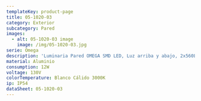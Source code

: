 ```yaml
---
templateKey: product-page
title: 05-1020-03
category: Exterior
subcategory: Pared
images:
  - alt: 05-1020-03 image
    image: /img/05-1020-03.jpg
serie: Omega
description: 'Luminaria Pared OMEGA SMD LED, Luz arriba y abajo, 2x560Lm. Acabado gris -03.'
material: Aluminio
consumption: 12W
voltage: 130V
colorTemperature: Blanco Cálido 3000K
ip: IP54
dataSheet: 05-1020-03
---
```


